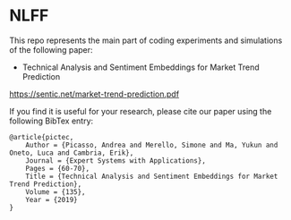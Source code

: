 # NLFF
This repo represents the main part of coding experiments and simulations of the following paper:
- Technical Analysis and Sentiment Embeddings for Market Trend Prediction

https://sentic.net/market-trend-prediction.pdf

If you find it is useful for your research, please cite our paper using the following BibTex entry:

```
@article{pictec,
	Author = {Picasso, Andrea and Merello, Simone and Ma, Yukun and Oneto, Luca and Cambria, Erik},
	Journal = {Expert Systems with Applications},
	Pages = {60-70},
	Title = {Technical Analysis and Sentiment Embeddings for Market Trend Prediction},
	Volume = {135},
	Year = {2019}
}
```

